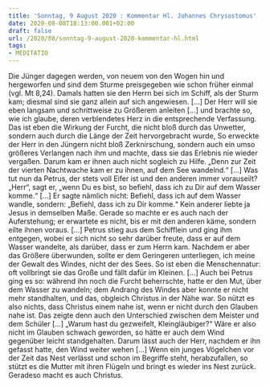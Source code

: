 ```yaml
---
title: 'Sonntag, 9 August 2020 : Kommentar Hl. Johannes Chrysostomus'
date: 2020-08-08T18:13:00.001+02:00
draft: false
url: /2020/08/sonntag-9-august-2020-kommentar-hl.html
tags: 
- MEDITATIO
---
```


Die Jünger dagegen werden, von neuem von den Wogen hin und hergeworfen und sind dem Sturme preisgegeben wie schon früher einmal (vgl. Mt 8,24). Damals hatten sie den Herrn bei sich im Schiff, als der Sturm kam; diesmal sind sie ganz allein auf sich angewiesen. \[…\] Der Herr will sie eben langsam und schrittweise zu Größerem anleiten \[…\] und brachte so, wie ich glaube, deren verblendetes Herz in die entsprechende Verfassung. Das ist eben die Wirkung der Furcht, die nicht bloß durch das Unwetter, sondern auch durch die Länge der Zeit hervorgebracht wurde, So erweckte der Herr in den Jüngern nicht bloß Zerknirschung, sondern auch ein umso größeres Verlangen nach ihm und machte, dass sie das Erlebnis nie wieder vergaßen. Darum kam er ihnen auch nicht sogleich zu Hilfe. „Denn zur Zeit der vierten Nachtwache kam er zu ihnen, auf dem See wandelnd.“ \[…\] Was tut nun da Petrus, der stets voll Eifer ist und den anderen immer vorauseilt? „Herr“, sagt er, „wenn Du es bist, so befiehl, dass ich zu Dir auf dem Wasser komme.“ \[…\] Er sagte nämlich nicht: Befiehl, dass ich auf dem Wasser wandle, sondern: „Befiehl, dass ich zu Dir komme.“ Kein anderer liebte ja Jesus in demselben Maße. Gerade so machte er es auch nach der Auferstehung; er erwartete es nicht, bis er mit den anderen käme, sondern eilte ihnen voraus. \[…\] Petrus stieg aus dem Schifflein und ging ihm entgegen, wobei er sich nicht so sehr darüber freute, dass er auf dem Wasser wandelte, als darüber, dass er zum Herrn kam. Nachdem er aber das Größere überwunden, sollte er dem Geringeren unterliegen, ich meine der Gewalt des Windes, nicht der des Sees. So ist eben die Menschennatur: oft vollbringt sie das Große und fällt dafür im Kleinen. \[…\] Auch bei Petrus ging es so: während ihn noch die Furcht beherrschte, hatte er den Mut, über dem Wasser zu wandeln; dem Andrang des Windes aber konnte er nicht mehr standhalten, und das, obgleich Christus in der Nähe war. So nützt es also nichts, dass Christus einem nahe ist, wenn er nicht durch den Glauben nahe ist. Das zeigte denn auch den Unterschied zwischen dem Meister und dem Schüler \[…\] „Warum hast du gezweifelt, Kleingläubiger?“ Wäre er also nicht im Glauben schwach geworden, so hätte er auch dem Wind gegenüber leicht standgehalten. Darum lässt auch der Herr, nachdem er ihn gefasst hatte, den Wind weiter wehen \[…\] Wenn ein junges Vögelchen vor der Zeit das Nest verlässt und schon im Begriffe steht, herabzufallen, so stützt es die Mutter mit ihren Flügeln und bringt es wieder ins Nest zurück. Geradeso macht es auch Christus.